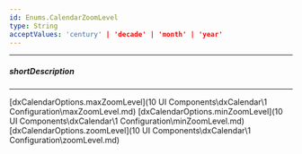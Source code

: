 ```yaml
---
id: Enums.CalendarZoomLevel
type: String
acceptValues: 'century' | 'decade' | 'month' | 'year'
---
```

---
##### shortDescription
<!-- Description goes here -->

---
<!-- Description goes here -->
[dxCalendarOptions.maxZoomLevel](10 UI Components\dxCalendar\1 Configuration\maxZoomLevel.md)
[dxCalendarOptions.minZoomLevel](10 UI Components\dxCalendar\1 Configuration\minZoomLevel.md)
[dxCalendarOptions.zoomLevel](10 UI Components\dxCalendar\1 Configuration\zoomLevel.md)